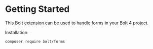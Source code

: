 Getting Started
===============

This Bolt extension can be used to handle forms in your Bolt 4 project.

Installation:

```bash
composer require bolt/forms
```
